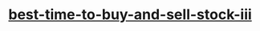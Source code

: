 # [best-time-to-buy-and-sell-stock-iii](https://leetcode-cn.com/problems/best-time-to-buy-and-sell-stock-iii)
